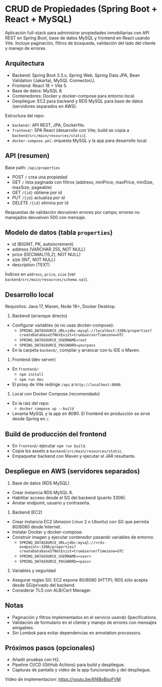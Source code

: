 # CRUD de Propiedades (Spring Boot + React + MySQL)

Aplicación full-stack para administrar propiedades inmobiliarias con API REST en Spring Boot, base de datos MySQL y frontend en React usando Vite. Incluye paginación, filtros de búsqueda, validación del lado del cliente y manejo de errores.

## Arquitectura

- Backend: Spring Boot 3.3.x, Spring Web, Spring Data JPA, Bean Validation (Jakarta), MySQL Connector/J.
- Frontend: React 18 + Vite 5.
- Base de datos: MySQL 8.
- Contenedores: Docker y docker-compose para entorno local.
- Despliegue: EC2 para backend y RDS MySQL para base de datos (servidores separados en AWS).

Estructura del repo:

- `backend/`: API REST, JPA, Dockerfile.
- `frontend/`: SPA React (desarrollo con Vite; build se copia a `backend/src/main/resources/static`).
- `docker-compose.yml`: orquesta MySQL y la app para desarrollo local.

## API (resumen)

Base path: `/api/properties`

- POST `/` crea una propiedad
- GET `/` lista paginada con filtros (address, minPrice, maxPrice, minSize, maxSize, pageable)
- GET `/{id}` obtiene por id
- PUT `/{id}` actualiza por id
- DELETE `/{id}` elimina por id

Respuestas de validación devuelven errores por campo; errores no manejados devuelven 500 con mensaje.

## Modelo de datos (tabla `properties`)

- id (BIGINT, PK, autoincrement)
- address (VARCHAR 255, NOT NULL)
- price (DECIMAL(15,2), NOT NULL)
- size (INT, NOT NULL)
- description (TEXT)

Índices en `address`, `price`, `size` (ver `backend/src/main/resources/schema.sql`).

## Desarrollo local

Requisitos: Java 17, Maven, Node 18+, Docker Desktop.

1. Backend (arranque directo)

- Configurar variables (si no usas docker-compose):
  - `SPRING_DATASOURCE_URL=jdbc:mysql://localhost:3306/properties?createDatabaseIfNotExist=true&serverTimezone=UTC`
  - `SPRING_DATASOURCE_USERNAME=root`
  - `SPRING_DATASOURCE_PASSWORD=yourpass`
- En la carpeta `backend/`, compilar y arrancar con tu IDE o Maven.

1. Frontend (dev server)

- En `frontend/`:
  - `npm install`
  - `npm run dev`
- El proxy de Vite redirige `/api` a `http://localhost:8080`.

1. Local con Docker Compose (recomendado)

- En la raíz del repo:
  - `docker compose up --build`
- Levanta MySQL y la app en 8080. El frontend en producción se sirve desde Spring en `/`.

## Build de producción del frontend

- En `frontend/` ejecutar `npm run build`.
- Copia los assets a `backend/src/main/resources/static`.
- Empaquetar backend con Maven y ejecutar el JAR resultante.

## Despliegue en AWS (servidores separados)

1. Base de datos (RDS MySQL)

- Crear instancia RDS MySQL 8.
- Habilitar acceso desde el SG del backend (puerto 3306).
- Anotar endpoint, usuario y contraseña.

1. Backend (EC2)

- Crear instancia EC2 (Amazon Linux 2 o Ubuntu) con SG que permita 80/8080 desde Internet.
- Instalar Docker y docker-compose.
- Construir imagen y ejecutar contenedor pasando variables de entorno:
  - `SPRING_DATASOURCE_URL=jdbc:mysql://<rds-endpoint>:3306/properties?createDatabaseIfNotExist=true&serverTimezone=UTC`
  - `SPRING_DATASOURCE_USERNAME=<user>`
  - `SPRING_DATASOURCE_PASSWORD=<pass>`

1. Variables y seguridad

- Asegurar reglas SG: EC2 expone 80/8080 (HTTP); RDS sólo acepta desde SG/privado del backend.
- Considerar TLS con ALB/Cert Manager.

## Notas

- Paginación y filtros implementados en el servicio usando Specifications.
- Validación de formulario en el cliente y manejo de errores con mensajes amigables.
- Sin Lombok para evitar dependencias en annotation processors.

## Próximos pasos (opcionales)

- Añadir pruebas con H2.
- Pipeline CI/CD (GitHub Actions) para build y despliegue.
- Capturas de pantalla y video de la app funcionando y del despliegue.


Video de implementacion: https://youtu.be/6f4BoBsoFVM